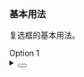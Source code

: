 ### 基本用法

复选框的基本用法。

<div class="cell-demo vp-raw">
<yc-checkbox value="1">Option 1</yc-checkbox>
</div>

<details>
<summary>
 <button class="code-btn"  >
    <icon-code />
 </button>
</summary>

```vue
<template>
  <yc-checkbox value="1">Option 1</yc-checkbox>
</template>
```

</details>
